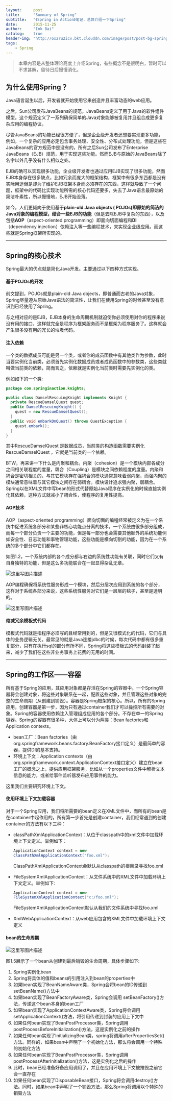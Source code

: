```yaml
---
layout:     post
title:      "Summary of Spring"
subtitle:   "《Spring in Action》笔记，总体介绍一下Spring"
date:       2015-11-25
author:     "Ink Bai"
catalog:    true
header-img: "http://ox2ru2icv.bkt.clouddn.com/image/post/post-bg-spring.jpg"
tags:
    - Spring
---
```


> 本章内容是从整体理论高度上介绍Spring，有些概念不是很明白，暂时可以不求甚解，留待日后慢慢消化。

## 为什么使用Spring？
Java语言诞生以后，开发者就开始使用它来创造并且丰富动态的web应用。

之后，Sun公司发布JavaBeans的规范。JavaBeans定义了用于Java的软件组件模型。这个规范定义了一系列确保简单的Java对象能够被复用并且组合成更多复杂应用的编程协议。

尽管JavaBeans的功能已经很方便了，但是企业级开发者还想要实现更多功能，例如，一个复杂的应用必定包含事务处理、安全性、分布式处理功能，但是这些在JavaBeans的官方规范中是没有的，所有之后Sun公司发布了Enterprise JavaBeans（EJB）规范，用于实现这些功能。然而EJB与原始的JavaBeans除了名字以外几乎没有什么相似之处。

EJB的确可以实现很多功能，企业级开发者也通过应用EJB实现了很多功能，然而EJB本身存在很多缺点，比如冗余而庞大的框架结构，框架中有很多东西都是没有实际用途但是却为了维护EJB框架本身而必须存在的东西，这样就导致了一个问题，框架中的代码比实现功能所需的核心代码还要多，失去了Java语言最原始的简洁朴素性，所以慢慢地，EJB开始没落。

如今，人们更倾向于使用基于**plain-old Java objects ( POJOs)**即原始的简洁的Java对象的编程模型，结合一些**EJB的功能**（但是去除EJB中复杂的东西），以及包括**AOP**（aspect-oriented programming）即面向切面编程和**DI**（dependency injection）依赖注入等一些编程技术，来实现企业级应用。而这些就是Spring框架所实现的。

---

## Spring的核心技术
Spring最大的优点就是简化Java开发。主要通过以下四种方式实现。
#### 基于POJOs的开发
前文提到，POJOs就是plain-old Java objects，即普通而古老的Java对象，Spring尽量遵从原始Java语法的简洁性，让我们在使用Spring的时候甚至没有意识到已经使用了Spring。

与之相对应的是EJB，EJB本身的生命周期机制就迫使你必须使用对你的程序来说没有用的接口，这样就完全是程序为框架服务而不是框架为程序服务了。这样就会产生很多没有用的冗长的垃圾代码。
#### 注入依赖
一个类的数据成员可能是另一个类，或者你的成员函数中有其他类作为参数，此时当要实例化当前类，必须首先实例化数据成员或者成员函数中的参数类，这些类就叫做当前类的依赖，简而言之，依赖就是实例化当前类时需要先实例化的类。

例如如下的一个类:


```java
package com.springinaction.knights;

public class DamselRescuingKnight implements Knight {
  private RescueDamselQuest quest;
  public DamselRescuingKnight() {
    quest = new RescueDamselQuest();
  }
  public void embarkOnQuest() throws QuestException {
    quest.embark();
  }
}
```

其中RescueDamselQuest 是数据成员，当前类的构造函数需要实例化RescueDamselQuest ，它就是当前类的一个依赖。

BTW，再来讲一下什么是内聚和耦合。内聚（cohesion）是一个模块内部各成分之间相关联程度的度量，耦合（Coupling）是模块之间依赖程度的度量。内聚和耦合是密切相关的，与其它模块存在强耦合的模块通常意味着弱内聚，而强内聚的模块通常意味着与其它模块之间存在弱耦合。模块设计追求强内聚，弱耦合。Spring以在XML文件中写bean的形式代替原始Java程序在实例化的时候直接实例化其依赖，这种方式就减小了耦合性，使程序的复用性提高。

#### AOP技术
AOP（aspect-oriented programming）面向切面的编程经常被定义为在一个系统中促进系统各部分和某些非核心功能点分离的技术。一个系统由很多部分组成，而每一个部分负责一个主要的功能，但是每一部分也会需要其他额外的系统功能例如安全性、日志功能和事物管理功能，这些功能是横向切割的功能，因为在一个系统的多个部分中它们都存在。

如图1.2，一个系统内部的各个成分都与右边的系统性功能有关联，同时它们又有自身独特的功能，但是这么多功能联合在一起显得杂乱无章。

![这里写图片描述](http://img.blog.csdn.net/20151128174039995)

AOP编程确保将系统性服务形成一个模块，然后分层次应用到系统的各个部分，这样对于系统各部分来说，这些系统性服务对它们是一层层的毯子，甚至是透明的。

![这里写图片描述](http://img.blog.csdn.net/20151128174139412)

#### 缩减冗余模板式代码
模板式代码就是指程序必须写的且经常用到的，但是又很模式化的代码，它们与具体的业务逻辑无关。最常见的就是Java连接jdbc的时候，每次代码中都有很多重复部分，只有在执行sql的部分有所不同，Spring将这些模板式的代码封装了起来，减少了我们在这些非业务事务上花费的无用的时间。

---

## Spring的工作区——容器
所有基于Spring的应用，其应用对象都是存活在Spring的容器中。一个Spring容器将会创建对象，将这些对象联系在一起，配置这些对象，并且管理这些对象的完整的生命周期（从创建到销毁）。容器是Spring框架的核心。所以，所有的Spring应用，创建容器是第一步，因为只有通过container我们才可以操控所有需要的对象。Spring的容器使用依赖注入管理组成应用的各个部分。不存在单一的Spring容器。Spring的容器有很多种，大体上可以分为两类：Bean factories和Application contexts。

- bean工厂：Bean factories（由org.springframework.beans.factory.BeanFactory接口定义）是最简单的容器，提供DI的基本支持。
- 环境上下文：Application contexts（由org.springframework.context.ApplicationContext接口定义）建立在bean工厂的概念之上，提供应用框架服务，比如从一个properties文件中解析文本信息的能力，或者给事件监听器发布应用事件的能力。

这里我们主要研究环境上下文。

#### 使用环境上下文加载容器
对于一个Spring应用，我们将所需要的bean定义在XML文件中，而所有的bean是在container中起作用的，所有第一步首先是创建container，我们经常遇到的创建container的方法有以下三种：

- classPathXmlApplicationContext：从位于classpath中的xml文件中加载环境上下文定义。举例如下：

  ```java
  ApplicationContext context = new
  ClassPathXmlApplicationContext("foo.xml");
  ```

  ClassPathXmlApplicationContext会默认从classpath的根目录寻找foo.xml

- FileSystemXmlApplicationContext：从文件系统中的XML文件中加载环境上下文定义。举例如下:

  ```java
  ApplicationContext context = new
  FileSystemXmlApplicationContext("c:/foo.xml");
  ```

  FileSystemXmlApplicationContext默认从我们的文件系统中寻找foo.xml

- XmlWebApplicationContext：从web应用包含的XML文件中加载环境上下文定义

#### bean的生命周期

![这里写图片描述](http://img.blog.csdn.net/20160104213743962)

图1.5展示了一个bean从创建到最后销毁的生命周期，具体步骤如下:

1. Spring实例化bean
2. Spring将具体的值和beans的引用注入到bean的properties中
3. 如果bean实现了BeanNameAware类，Spring会将bean的ID传递到setBeanName()方法中
4. 如果bean实现了BeanFactoryAware类，Spring会调用 setBeanFactory()方法，传递这个bean本身的bean工厂
5. 如果bean实现了ApplicationContextAware类，Spring将会调用setApplicationContext()方法，将引用传递到封装的应用上下文中
6. 如果任何bean实现了BeanPostProcessor类，Spring调用postProcessBeforeInitialization()方法，这是实例化之前的操作
7. 如果任何bean实现了InitializingBean类，spring将调用afterPropertiesSet()方法。同样的，如果bean中声明了一个初始化方法，那么将会调用一个特殊的初始化方法
8. 如果任何bean实现了BeanPostProcessor类，Spring调用postProcessAfterInitialization()方法，这是实例化之后的操作
9. 此时，bean已经准备好备应用调用了，并且在应用环境上下文被摧毁之前它会一直存在
10. 如果任何bean实现了DisposableBean接口，Spring将会调用destroy()方法。同时，如果bean中声明了一个销毁方法，那么Spring将调用以个特殊的销毁方法
